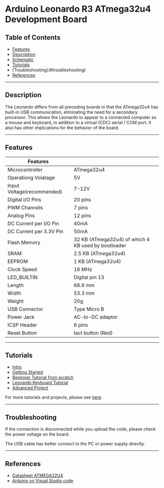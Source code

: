 # Arduino Leonardo R3 ATmega32u4 Development Board

## Table of Contents

-   [Features](#features)
-   [Description](#description)
-   [Schematic](#schematic)
-   [Tutorials](#tutorials)
-   [Troubleshooting)(#troubleshooting)
-   [References](#references)

---


## Description

The Leonardo differs from all preceding boards in that the ATmega32u4 has built-in USB communication, eliminating the need for a secondary processor.
This allows the Leonardo to appear to a connected computer as a mouse and keyboard, in addition to a virtual (CDC) serial / COM port.
It also has other implications for the behavior of the board.

---

## Features

| Features                   |                                                     |
| -------------------------- | --------------------------------------------------- |
| Microcontroller            | ATmega32u4                                          |
| Operationg Volatage        | 5V                                                  |
| Input Voltage(recommended) | 7-12V                                               |
| Digital I/O Pins           | 20 pins                                             |
| PWM Channels               | 7 pins                                              |
| Analog Pins                | 12 pins                                             |
| DC Current per I/O Pin     | 40mA                                                |
| DC Current per 3.3V Pin    | 50mA                                                |
| Flash Memory               | 32 KB (ATmega32u4) of which 4 KB used by bootloader |
| SRAM                       | 2.5 KB (ATmega32u4)                                 |
| EEPROM                     | 1 KB (ATmega32u4)                                   |
| Clock Speed                | 16 MHz                                              |
| LED_BUILTIN                | Digital pin 13                                      |
| Length                     | 68.6 mm                                             |
| Width                      | 53.3 mm                                             |
| Weight                     | 20g                                                 |
| USB Connector              | Type Micro B                                        |
| Power Jack                 | AC-to-DC adaptor                                    |
| ICSP Header                | 6 pins                                              |
| Reset Button               | tact button (Red)                                   |

---

## Tutorials

- [Intro](https://www.arduino.cc/en/Main/Arduino_BoardLeonardo)
- [Getting Started](https://www.arduino.cc/en/Guide/ArduinoLeonardoMicro)
- [Beginner Tutorial from scratch](https://tutorial.cytron.io/2012/11/23/getting-started-arduino-leonardo/)
- [Leonardo Keyboard Tutorial](https://www.youtube.com/watch?v=0fjuJOkk8y4)
- [Advanced Project](https://www.youtube.com/watch?v=A5s_9UNFDck)

For more tutorials and projects, please see [here](https://randomnerdtutorials.com/projects-arduino/)

---

## Troubleshooting

If the connection is disconnected while you upload the code, please check the power voltage on the board.

The USB cable has better connect to the PC or power supply directly.

---

## References

-   [Datasheet ATMEGA32U4](http://bit.ly/atmega32u4-datasheet)
-   [Arduino on Visual Studio code](https://maker.pro/arduino/tutorial/how-to-use-visual-studio-code-for-arduino)
